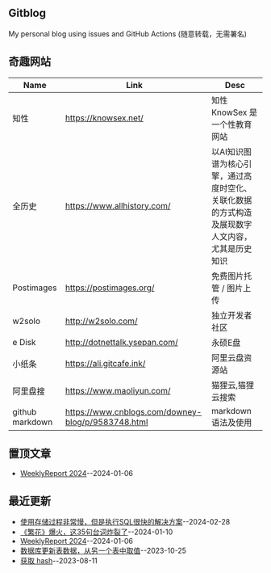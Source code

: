 ## Gitblog
My personal blog using issues and GitHub Actions (随意转载，无需署名)
## 奇趣网站
| Name | Link | Desc | 
 | ---- | ---- | ---- |
| 知性 | https://knowsex.net/ | 知性 KnowSex 是一个性教育网站 |
| 全历史 | https://www.allhistory.com/ | 以AI知识图谱为核心引擎，通过高度时空化、关联化数据的方式构造及展现数字人文内容，尤其是历史知识 |
| Postimages | https://postimages.org/ | 免费图片托管 / 图片上传 |
| w2solo | http://w2solo.com/ | 独立开发者社区 |
|  e Disk | http://dotnettalk.ysepan.com/ |  永硕E盘 |
|  小纸条  | https://ali.gitcafe.ink/ |  阿里云盘资源站 |
|  阿里盘搜 | https://www.maoliyun.com/ |  猫狸云,猫狸云搜索 |
|  github markdown | https://www.cnblogs.com/downey-blog/p/9583748.html |  markdown语法及使用 |
## 置顶文章
- [WeeklyReport 2024](https://github.com/goohugo/myblog/issues/30)--2024-01-06
## 最近更新
- [使用存储过程非常慢，但是执行SQL很快的解决方案](https://github.com/goohugo/myblog/issues/32)--2024-02-28
- [《繁花》爆火，这35句台词炸裂了](https://github.com/goohugo/myblog/issues/31)--2024-01-10
- [WeeklyReport 2024](https://github.com/goohugo/myblog/issues/30)--2024-01-06
- [数据库更新表数据，从另一个表中取值](https://github.com/goohugo/myblog/issues/29)--2023-10-25
- [获取 hash](https://github.com/goohugo/myblog/issues/28)--2023-08-11

